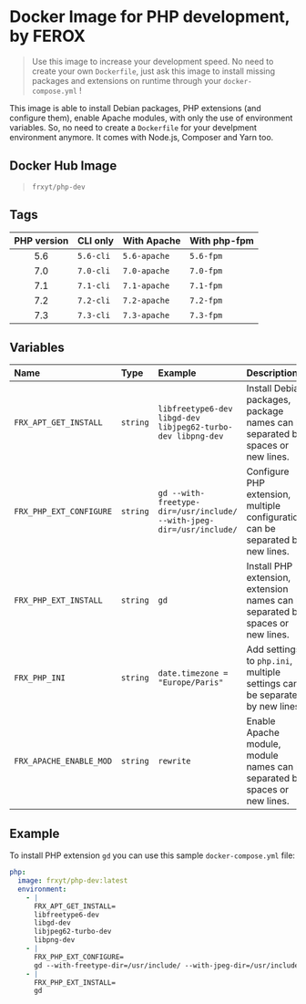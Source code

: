 # Docker Image for PHP development, by FEROX

> Use this image to increase your development speed. No need to create your own `Dockerfile`,
> just ask this image to install missing packages and extensions on runtime through your `docker-compose.yml` !

This image is able to install Debian packages, PHP extensions (and configure them), enable Apache modules, with only the use of environment variables.
So, no need to create a `Dockerfile` for your develpment environment anymore.
It comes with Node.js, Composer and Yarn too.

## Docker Hub Image

> `frxyt/php-dev`

## Tags

| PHP version | CLI only  | With Apache  | With php-fpm |
| :---------: | :-------- | :----------- | :----------- |
| 5.6         | `5.6-cli` | `5.6-apache` | `5.6-fpm`    |
| 7.0         | `7.0-cli` | `7.0-apache` | `7.0-fpm`    |
| 7.1         | `7.1-cli` | `7.1-apache` | `7.1-fpm`    |
| 7.2         | `7.2-cli` | `7.2-apache` | `7.2-fpm`    |
| 7.3         | `7.3-cli` | `7.3-apache` | `7.3-fpm`    |

## Variables

| Name                     | Type     | Example                                                              | Description
| :----------------------- | :------- | :------------------------------------------------------------------- | :----------
| `FRX_APT_GET_INSTALL`    | `string` | `libfreetype6-dev libgd-dev libjpeg62-turbo-dev libpng-dev`          | Install Debian packages, package names can be separated by spaces or new lines.
| `FRX_PHP_EXT_CONFIGURE`  | `string` | `gd --with-freetype-dir=/usr/include/ --with-jpeg-dir=/usr/include/` | Configure PHP extension, multiple configurations can be separated by new lines.
| `FRX_PHP_EXT_INSTALL`    | `string` | `gd`                                                                 | Install PHP extension, extension names can be separated by spaces or new lines.
| `FRX_PHP_INI`            | `string` | `date.timezone = "Europe/Paris"`                                     | Add settings to `php.ini`, multiple settings can be separated by new lines.
| `FRX_APACHE_ENABLE_MOD`  | `string` | `rewrite`                                                            | Enable Apache module, module names can be separated by spaces or new lines.

## Example

To install PHP extension `gd` you can use this sample `docker-compose.yml` file:

```yaml
php:
  image: frxyt/php-dev:latest
  environment:
    - |
      FRX_APT_GET_INSTALL=
      libfreetype6-dev
      libgd-dev
      libjpeg62-turbo-dev
      libpng-dev
    - |
      FRX_PHP_EXT_CONFIGURE=
      gd --with-freetype-dir=/usr/include/ --with-jpeg-dir=/usr/include/
    - |
      FRX_PHP_EXT_INSTALL=
      gd
```
